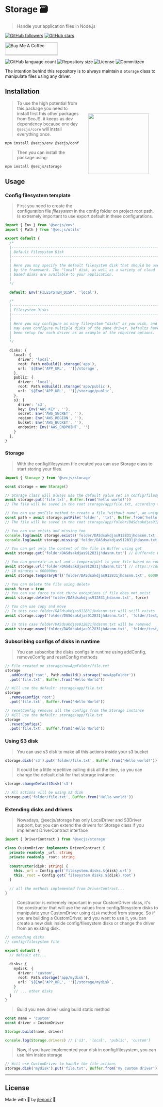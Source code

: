 # Storage 🗃️

> Handle your application files in Node.js

[![GitHub followers](https://img.shields.io/github/followers/secjs.svg?style=social&label=Follow&maxAge=2592000)](https://github.com/secjs?tab=followers)
[![GitHub stars](https://img.shields.io/github/stars/secjs/storage.svg?style=social&label=Star&maxAge=2592000)](https://github.com/secjs/storage/stargazers/)

<p>
    <a href="https://www.buymeacoffee.com/secjs" target="_blank"><img src="https://www.buymeacoffee.com/assets/img/custom_images/orange_img.png" alt="Buy Me A Coffee" style="height: 41px !important;width: 174px !important;box-shadow: 0px 3px 2px 0px rgba(190, 190, 190, 0.5) !important;-webkit-box-shadow: 0px 3px 2px 0px rgba(190, 190, 190, 0.5) !important;" ></a>
</p>

<p>
  <img alt="GitHub language count" src="https://img.shields.io/github/languages/count/secjs/storage?style=for-the-badge&logo=appveyor">

  <img alt="Repository size" src="https://img.shields.io/github/repo-size/secjs/storage?style=for-the-badge&logo=appveyor">

  <img alt="License" src="https://img.shields.io/badge/license-MIT-brightgreen?style=for-the-badge&logo=appveyor">

  <img alt="Commitizen" src="https://img.shields.io/badge/commitizen-friendly-brightgreen?style=for-the-badge&logo=appveyor">
</p>

The intention behind this repository is to always maintain a `Storage` class to manipulate files using any driver.

<img src=".github/storage.png" width="200px" align="right" hspace="30px" vspace="100px">

## Installation

> To use the high potential from this package you need to install first this other packages from SecJS,
> it keeps as dev dependency because one day `@secjs/core` will install everything once.

```bash
npm install @secjs/env @secjs/config @secjs/utils @secjs/logger @secjs/contracts @secjs/exceptions
```

> Then you can install the package using:

```bash
npm install @secjs/storage
```

## Usage

### Config filesystem template

> First you need to create the configuration file *filesystem* in the config folder on project root path. Is extremely important to use export default in these configurations.

```ts
import { Env } from '@secjs/env'
import { Path } from '@secjs/utils'

export default {
  /*
  |--------------------------------------------------------------------------
  | Default Filesystem Disk
  |--------------------------------------------------------------------------
  |
  | Here you may specify the default filesystem disk that should be used
  | by the framework. The "local" disk, as well as a variety of cloud
  | based disks are available to your application.
  |
  */

  default: Env('FILESYSTEM_DISK', 'local'),

  /*
  |--------------------------------------------------------------------------
  | Filesystem Disks
  |--------------------------------------------------------------------------
  |
  | Here you may configure as many filesystem "disks" as you wish, and you
  | may even configure multiple disks of the same driver. Defaults have
  | been setup for each driver as an example of the required options.
  |
  */

  disks: {
    local: {
      driver: 'local',
      root: Path.noBuild().storage('app'),
      url: `${Env('APP_URL', '')}/storage`,
    },
    public: {
      driver: 'local',
      root: Path.noBuild().storage('app/public'),
      url: `${Env('APP_URL', '')}/storage/public`,
    },
    s3: {
      driver: 's3',
      key: Env('AWS_KEY', ''),
      secret: Env('AWS_SECRET', ''),
      region: Env('AWS_REGION', ''),
      bucket: Env('AWS_BUCKET', ''),
      endpoint: Env('AWS_ENDPOINT', '')
    }
  },
}
```

### Storage

> With the config/filesystem file created you can use Storage class to start storing your files.

```ts
import { Storage } from '@secjs/storage'

const storage = new Storage()

// Storage class will always use the default value set in config/filesystem to store the files, in this case, local.
await storage.put('file.txt', Buffer.from('hello world!'))
// The file will be saved in the root storage/app/file.txt, according to config/filesystem.

// You can use putFile method to create a file "without name", an unique id will be generated for him.
const path = await storage.putFile('folder', 'txt', Buffer.from('hello world!')) // returns the path -> folder/DASdsakdjas912831jhdasnm.txt
// The file will be saved in the root storage/app/folder/DASdsakdjas912831jhdasnm.txt, according to config/filesystem.
```

```ts
// You can use exists and missing too
console.log(await storage.exists('folder/DASdsakdjas912831jhdasnm.txt')) // true
console.log(await storage.missing('folder/DASdsakdjas912831jhdasnm.txt')) // false

// You can get only the content of the file in Buffer using get
await storage.get('folder/DASdsakdjas912831jhdasnm.txt') // Buffer<6c 6c 6c 6c...>
```

```ts
// You can generate an url and a temporaryUrl to your file based on config/filesystem.
await storage.url('folder/DASdsakdjas912831jhdasnm.txt') // https://cdn.secjs.io/storage/folder/DASdsakdjas912831jhdasnm.txt
// 10 minutes = 600000ms
await storage.temporaryUrl('folder/DASdsakdjas912831jhdasnm.txt', 600000) // https://cdn.secjs.io/storage/folder/temp/30219310391sadlksa12039.txt
```

```ts
// You can delete the file using delete
const force = true
// You can use force to not throw exceptions if file does not exist
await storage.delete('folder/DASdsakdjas912831jhdasnm.txt', force)
```

```ts
// You can use copy and move
// In this case folder/DASdsakdjas912831jhdasnm.txt will still exists
await storage.copy('folder/DASdsakdjas912831jhdasnm.txt', 'folder/test/copy.txt')

// In this case folder/DASdsakdjas912831jhdasnm.txt will be removed
await storage.move('folder/DASdsakdjas912831jhdasnm.txt', 'folder/test/move.txt')
```

### Subscribing configs of disks in runtime

> You can subscribe the disks configs in runtime using addConfig, removeConfig and resetConfig methods

```ts
// File created on storage/newAppFolder/file.txt
storage
  .addConfig('root', Path.noBuild().storage('newAppFolder'))
  .put('file.txt', Buffer.from('Hello World'))

// Will use the default: storage/app/file.txt
storage
  .removeConfig('root')
  .put('file.txt', Buffer.from('Hello World'))

// resetConfig removes all the configs from the Storage instance
// Will use the default: storage/app/file.txt
storage
  .resetConfigs()
  .put('file.txt', Buffer.from('Hello World'))
```

### Using S3 disk

> You can use s3 disk to make all this actions inside your s3 bucket

```ts
storage.disk('s3').put('folder/file.txt', Buffer.from('Hello world!'))
```

> It could be a little repetitive calling disk all the time, so you can change the default disk for that storage instance

```ts
storage.changeDefaultDisk('s3')

// All actions will be using s3 disk
storage.put('folder/file.txt', Buffer.from('Hello world!'))
```

### Extending disks and drivers

> Nowadays, @secjs/storage has only LocalDriver and S3Driver support, but you can extend the drivers for Storage class if you implement DriverContract interface

```ts
import { DriverContract } from '@secjs/storage'

class CustomDriver implements DriverContract {
  private readonly _url: string
  private readonly _root: string
  
  constructor(disk: string) {
    this._url = Config.get(`filesystem.disks.${disk}.url`)
    this._root = Config.get(`filesystem.disks.${disk}.root`)
  }
  
  // all the methods implemented from DriverContract...
}
```

> Constructor is extremely important in your CustomDriver class, it's the constructor that 
> will use the values from config/filesystem disks to manipulate your CustomDriver using 
> `disk` method from storage. So if you are building a CustomDriver, and you want to use it,
> you can create a new disk inside config/filesystem disks or change the driver from an existing disk.

```ts
// extending disks
// config/filesystem file

export default {
  // default etc...
  
  disks: {
    mydisk: {
      driver: 'custom',
      root: Path.storage('app/mydisk'),
      url: `${Env('APP_URL', '')}/storage/mydisk`,
    }
    // ... other disks
  }
}
```

> Build you new driver using build static method

```ts
const name = 'custom'
const driver = CustomDriver

Storage.build(name, driver)

console.log(Storage.drivers) // ['s3', 'local', 'public', 'custom']
```

> Now, if you have implemented your disk in config/filesystem, you can use him inside storage

```ts
// Will use CustomDriver to handle the file actions
storage.disk('mydisk').put('file.txt', Buffer.from('my custom driver'))
```

---

## License

Made with 🖤 by [jlenon7](https://github.com/jlenon7) :wave:
